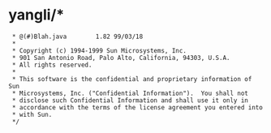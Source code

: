 # yangli/*
     * @(#)Blah.java        1.82 99/03/18
     *
     * Copyright (c) 1994-1999 Sun Microsystems, Inc.
     * 901 San Antonio Road, Palo Alto, California, 94303, U.S.A.
     * All rights reserved.
     *
     * This software is the confidential and proprietary information of Sun
     * Microsystems, Inc. ("Confidential Information").  You shall not
     * disclose such Confidential Information and shall use it only in
     * accordance with the terms of the license agreement you entered into
     * with Sun.
     */
